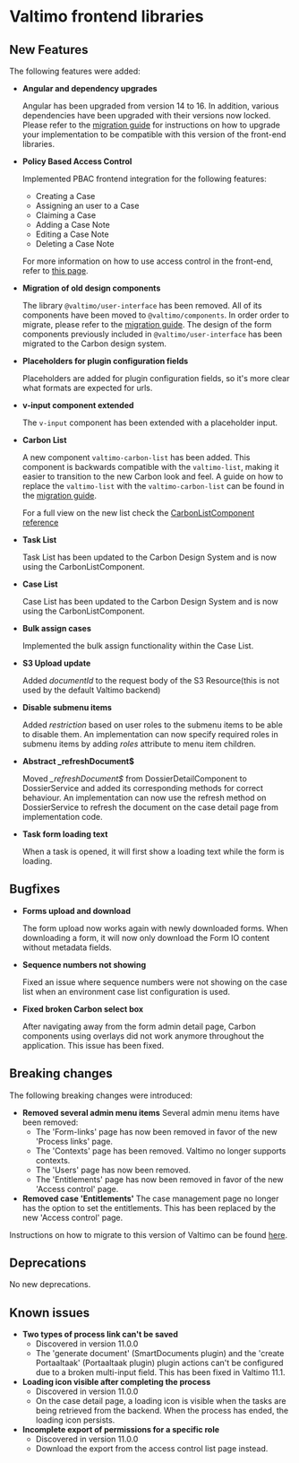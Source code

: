 # Valtimo frontend libraries

## New Features

The following features were added:

*   **Angular and dependency upgrades**

    Angular has been upgraded from version 14 to 16. In addition, various dependencies have been upgraded with their versions now locked. Please refer to the [migration guide](migration.md) for instructions on how to upgrade your implementation to be compatible with this version of the front-end libraries.
*   **Policy Based Access Control**

    Implemented PBAC frontend integration for the following features:

    * Creating a Case
    * Assigning an user to a Case
    * Claiming a Case
    * Adding a Case Note
    * Editing a Case Note
    * Deleting a Case Note

    For more information on how to use access control in the front-end, refer to [this page](../../../features/access-control/for-developers/frontend-access-control.md).
*   **Migration of old design components**

    The library `@valtimo/user-interface` has been removed. All of its components have been moved to `@valtimo/components`. In order order to migrate, please refer to the [migration guide](migration.md). The design of the form components previously included in `@valtimo/user-interface` has been migrated to the Carbon design system.
*   **Placeholders for plugin configuration fields**

    Placeholders are added for plugin configuration fields, so it's more clear what formats are expected for urls.
*   **v-input component extended**

    The `v-input` component has been extended with a placeholder input.
*   **Carbon List**

    A new component `valtimo-carbon-list` has been added. This component is backwards compatible with the `valtimo-list`, making it easier to transition to the new Carbon look and feel. A guide on how to replace the `valtimo-list` with the `valtimo-carbon-list` can be found in the [migration guide](migration.md).

    For a full view on the new list check the [CarbonListComponent reference](../../../nog-een-plek-geven/reference/user-interface/valtimo-carbon-list.md)
*   **Task List**

    Task List has been updated to the Carbon Design System and is now using the CarbonListComponent.
*   **Case List**

    Case List has been updated to the Carbon Design System and is now using the CarbonListComponent.
*   **Bulk assign cases**

    Implemented the bulk assign functionality within the Case List.
*   **S3 Upload update**

    Added _documentId_ to the request body of the S3 Resource(this is not used by the default Valtimo backend)
*   **Disable submenu items**

    Added _restriction_ based on user roles to the submenu items to be able to disable them. An implementation can now specify required roles in submenu items by adding _roles_ attribute to menu item children.
*   **Abstract \_refreshDocument$**

    Moved _\_refreshDocument$_ from DossierDetailComponent to DossierService and added its corresponding methods for correct behaviour. An implementation can now use the refresh method on DossierService to refresh the document on the case detail page from implementation code.
*   **Task form loading text**

    When a task is opened, it will first show a loading text while the form is loading.

## Bugfixes

*   **Forms upload and download**

    The form upload now works again with newly downloaded forms. When downloading a form, it will now only download the Form IO content without metadata fields.
*   **Sequence numbers not showing**

    Fixed an issue where sequence numbers were not showing on the case list when an environment case list configuration is used.
*   **Fixed broken Carbon select box**

    After navigating away from the form admin detail page, Carbon components using overlays did not work anymore throughout the application. This issue has been fixed.

## Breaking changes

The following breaking changes were introduced:

* **Removed several admin menu items** Several admin menu items have been removed:
  * The 'Form-links' page has now been removed in favor of the new 'Process links' page.
  * The 'Contexts' page has been removed. Valtimo no longer supports contexts.
  * The 'Users' page has now been removed.
  * The 'Entitlements' page has now been removed in favor of the new 'Access control' page.
* **Removed case 'Entitlements'** The case management page no longer has the option to set the entitlements. This has been replaced by the new 'Access control' page.

Instructions on how to migrate to this version of Valtimo can be found [here](migration.md).

## Deprecations

No new deprecations.

## Known issues

* **Two types of process link can't be saved**
  * Discovered in version 11.0.0
  * The 'generate document' (SmartDocuments plugin) and the 'create Portaaltaak' (Portaaltaak plugin) plugin actions can't be configured due to a broken multi-input field. This has been fixed in Valtimo 11.1.
* **Loading icon visible after completing the process**
  * Discovered in version 11.0.0
  * On the case detail page, a loading icon is visible when the tasks are being retrieved from the backend. When the process has ended, the loading icon persists.
* **Incomplete export of permissions for a specific role**
  * Discovered in version 11.0.0
  * Download the export from the access control list page instead.
